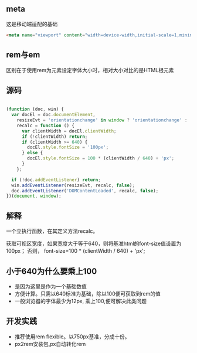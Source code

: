 
## meta

这是移动端适配的基础

```html 
<meta name="viewport" content="width=device-width,initial-scale=1,minimum-scale=1,maximum-scale=1,user-scalable=no" />
```

## rem与em

区别在于使用rem为元素设定字体大小时，相对大小对比的是HTML根元素

## 源码

```js

(function (doc, win) {
  var docEl = doc.documentElement,
    resizeEvt = 'orientationchange' in window ? 'orientationchange' : 'resize',
    recalc = function () {
      var clientWidth = docEl.clientWidth;
      if (!clientWidth) return;
      if (clientWidth >= 640) {
        docEl.style.fontSize = '100px';
      } else {
        docEl.style.fontSize = 100 * (clientWidth / 640) + 'px';
      }
    };

  if (!doc.addEventListener) return;
  win.addEventListener(resizeEvt, recalc, false);
  doc.addEventListener('DOMContentLoaded', recalc, false);
})(document, window);

```
## 解释

  一个立执行函数，在其定义方法recalc。

  获取可视区宽度，如果宽度大于等于640，则将基准html的font-size值设置为100px；
  否则， font-size=100 * (clientWidth / 640) + 'px';

## 小于640为什么要乘上100
   
   - 是因为这里是作为一个基础数值
   - 方便计算。只需以640标准为基础，除以100便可获取到rem的值
   - 一般浏览器的字体最少为12px, 乘上100,便可解决此类问题

## 开发实践

  - 推荐使用rem flexible。以750px基准，分成十份。
  - px2rem安装包,px自动转化rem
